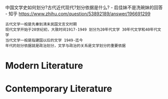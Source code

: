 
中国文学史如何划分?古代近代现代?划分依据是什么? - 启佳妹不是洗碗妹的回答 - 知乎 https://www.zhihu.com/question/53892189/answer/196691299
```
古代文学一般是先秦到清末民国文言文时期
现代文学开始于20世纪初，大致时间1917-1949 划分为20年代文学 30年代文学和40年代文学
当代文学一般是指建国以后的文学 1949-迄今
年代的划分依据就是政治划分，文学与政治的关系是文学划分的重要依据
```

# Modern Literature

# Contemporary Literature
